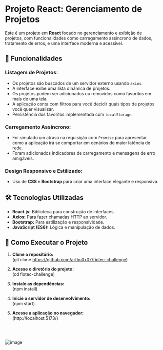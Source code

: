 # Projeto React: Gerenciamento de Projetos

Este é um projeto em **React** focado no gerenciamento e exibição de projetos, com funcionalidades como carregamento assíncrono de dados, tratamento de erros, e uma interface moderna e acessível.

## 📂 Funcionalidades

### Listagem de Projetos:
- Os projetos são buscados de um servidor externo usando `axios`.
- A interface exibe uma lista dinâmica de projetos.
- Os projetos podem ser adicionados ou removidos como favoritos em mais de uma tela.
- A aplicação conta com filtros para você decidir quais tipos de projetos você quer visualizar.
- Persistência dos favoritos implementada com `localStorage`.

### Carregamento Assíncrono:
- Foi simulado um atraso na requisição com `Promise` para apresentar como a aplicação irá se comportar em cenários de maior latência de rede.
- Foram adicionados indicadores de carregamento e mensagens de erro amigáveis.

### Design Responsivo e Estilizado:
- Uso de **CSS** e **Bootstrap** para criar uma interface elegante e responsiva.

## 🛠️ Tecnologias Utilizadas
- **React.js:** Biblioteca para construção de interfaces.
- **Axios:** Para fazer chamadas HTTP ao servidor.
- **Bootstrap:** Para estilização e responsividade.
- **JavaScript (ES6):** Lógica e manipulação de dados.

## 🚀 Como Executar o Projeto
1. **Clone o repositório:**  
   (git clone https://github.com/arthu0x07/fiotec-challenge)

2. **Acesse o diretório do projeto:**  
   (cd fiotec-challenge)

3. **Instale as dependências:**  
   (npm install)

4. **Inicie o servidor de desenvolvimento:**  
   (npm start)

5. **Acesse a aplicação no navegador:**  
   (http://localhost:5173/)

<br> 

<br>

![image](https://github.com/user-attachments/assets/0f360d8f-0f2a-4c65-ab22-72daf39c7e6b)
